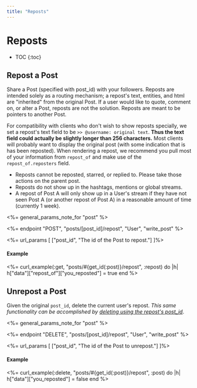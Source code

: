 ```yaml
---
title: "Reposts"
---
```


# Reposts

* TOC
{:toc}

## Repost a Post

Share a Post (specified with post_id) with your followers. Reposts are intended solely as a routing mechanism; a repost's text, entities, and html are "inherited" from the original Post. If a user would like to quote, comment on, or alter a Post, reposts are not the solution. Reposts are meant to be pointers to another Post.

For compatibility with clients who don't wish to show reposts specially, we set a repost's text field to be `>> @username: original text`. **Thus the text field could actually be slightly longer than 256 characters.** Most clients will probably want to display the original post (with some indication that is has been reposted). When rendering a repost, we recommend you pull most of your information from `repost_of` and make use of the `repost_of.reposters` field.

- Reposts cannot be reposted, starred, or replied to. Please take those actions on the parent post.
- Reposts do not show up in the hashtags, mentions or global streams.
- A repost of Post A will only show up in a User's stream if they have not seen Post A (or another repost of Post A) in a reasonable amount of time (currently 1 week).

<%= general_params_note_for "post" %>

<%= endpoint "POST", "posts/[post_id]/repost", "User", "write_post" %>

<%= url_params [
    ["post_id", "The id of the Post to repost."]
]%>

#### Example

<%= curl_example(:get, "posts/#{get_id(:post)}/repost", :repost) do |h|
    h["data"]["repost_of"]["you_reposted"] = true
end %>

## Unrepost a Post

Given the original `post_id`, delete the current user's repost. *This same functionality can be accomplished by [deleting using the repost's post_id](/reference/resources/post/lifecycle/#delete-a-post)*.

<%= general_params_note_for "post" %>

<%= endpoint "DELETE", "posts/[post_id]/repost", "User", "write_post" %>

<%= url_params [
    ["post_id", "The id of the Post to unrepost."]
]%>

#### Example

<%= curl_example(:delete, "posts/#{get_id(:post)}/repost", :post) do |h|
    h["data"]["you_reposted"] = false
end %>